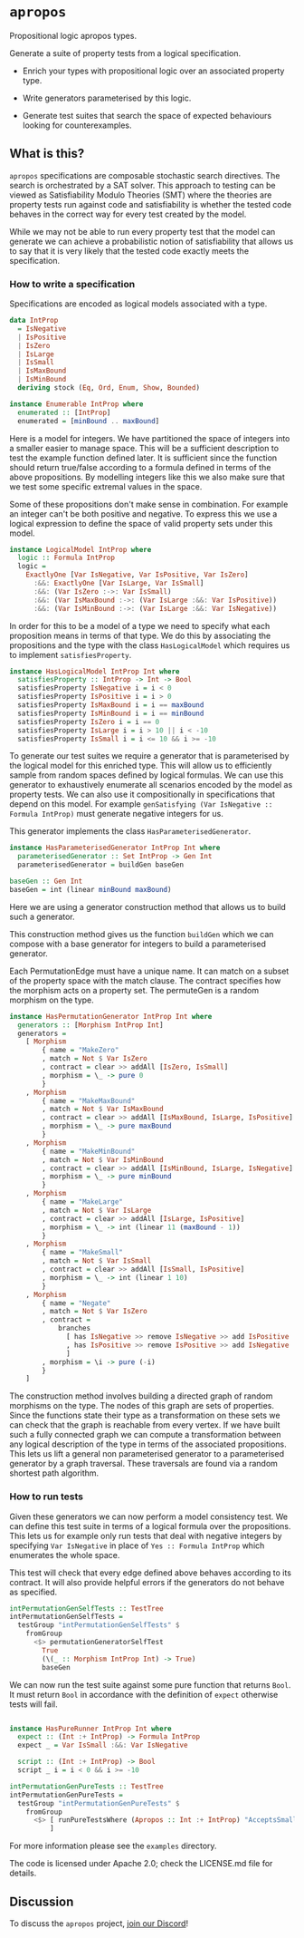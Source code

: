 # `apropos`
Propositional logic apropos types.

Generate a suite of property tests from a logical specification.


  - Enrich your types with propositional logic over an associated property type.

  - Write generators parameterised by this logic.

  - Generate test suites that search the space of expected behaviours looking for counterexamples.


## What is this?
`apropos` specifications are composable stochastic search directives. The search is orchestrated by a SAT solver. This approach to testing can be viewed as Satisfiability Modulo Theories (SMT) where the theories are property tests run against code and satisfiability is whether the tested code behaves in the correct way for every test created by the model.

While we may not be able to run every property test that the model can generate we can achieve a probabilistic notion of satisfiability that allows us to say that it is very likely that the tested code exactly meets the specification.

### How to write a specification
Specifications are encoded as logical models associated with a type.

```Haskell
data IntProp
  = IsNegative
  | IsPositive
  | IsZero
  | IsLarge
  | IsSmall
  | IsMaxBound
  | IsMinBound
  deriving stock (Eq, Ord, Enum, Show, Bounded)

instance Enumerable IntProp where
  enumerated :: [IntProp]
  enumerated = [minBound .. maxBound]
```
Here is a model for integers. We have partitioned the space of integers into a smaller easier to manage space. This will be a sufficient description to test the example function defined later. It is sufficient since the function should return true/false according to a formula defined in terms of the above propositions. By modelling integers like this we also make sure that we test some specific extremal values in the space.

Some of these propositions don't make sense in combination. For example an integer can't be both positive and negative. To express this we use a logical expression to define the space of valid property sets under this model.

```Haskell
instance LogicalModel IntProp where
  logic :: Formula IntProp
  logic =
    ExactlyOne [Var IsNegative, Var IsPositive, Var IsZero]
      :&&: ExactlyOne [Var IsLarge, Var IsSmall]
      :&&: (Var IsZero :->: Var IsSmall)
      :&&: (Var IsMaxBound :->: (Var IsLarge :&&: Var IsPositive))
      :&&: (Var IsMinBound :->: (Var IsLarge :&&: Var IsNegative))
```

In order for this to be a model of a type we need to specify what each proposition means in terms of that type. We do this by associating the propositions and the type with the class `HasLogicalModel` which requires us to implement `satisfiesProperty`.

```Haskell
instance HasLogicalModel IntProp Int where
  satisfiesProperty :: IntProp -> Int -> Bool
  satisfiesProperty IsNegative i = i < 0
  satisfiesProperty IsPositive i = i > 0
  satisfiesProperty IsMaxBound i = i == maxBound
  satisfiesProperty IsMinBound i = i == minBound
  satisfiesProperty IsZero i = i == 0
  satisfiesProperty IsLarge i = i > 10 || i < -10
  satisfiesProperty IsSmall i = i <= 10 && i >= -10
```

To generate our test suites we require a generator that is parameterised by the logical model for this enriched type. This will allow us to efficiently sample from random spaces defined by logical formulas. We can use this generator to exhaustively enumerate all scenarios encoded by the model as property tests. We can also use it compositionally in specifications that depend on this model. For example `genSatisfying (Var IsNegative :: Formula IntProp)` must generate negative integers for us.

This generator implements the class `HasParameterisedGenerator`.

```Haskell
instance HasParameterisedGenerator IntProp Int where
  parameterisedGenerator :: Set IntProp -> Gen Int
  parameterisedGenerator = buildGen baseGen

baseGen :: Gen Int
baseGen = int (linear minBound maxBound)
```

Here we are using a generator construction method that allows us to build such a generator.

This construction method gives us the function `buildGen` which we can compose with a base generator for integers to build a parameterised generator.


Each PermutationEdge must have a unique name. It can match on a subset of the property space with the match clause. The contract specifies how the morphism acts on a property set. The permuteGen is a random morphism on the type.

```Haskell
instance HasPermutationGenerator IntProp Int where
  generators :: [Morphism IntProp Int]
  generators =
    [ Morphism
        { name = "MakeZero"
        , match = Not $ Var IsZero
        , contract = clear >> addAll [IsZero, IsSmall]
        , morphism = \_ -> pure 0
        }
    , Morphism
        { name = "MakeMaxBound"
        , match = Not $ Var IsMaxBound
        , contract = clear >> addAll [IsMaxBound, IsLarge, IsPositive]
        , morphism = \_ -> pure maxBound
        }
    , Morphism
        { name = "MakeMinBound"
        , match = Not $ Var IsMinBound
        , contract = clear >> addAll [IsMinBound, IsLarge, IsNegative]
        , morphism = \_ -> pure minBound
        }
    , Morphism
        { name = "MakeLarge"
        , match = Not $ Var IsLarge
        , contract = clear >> addAll [IsLarge, IsPositive]
        , morphism = \_ -> int (linear 11 (maxBound - 1))
        }
    , Morphism
        { name = "MakeSmall"
        , match = Not $ Var IsSmall
        , contract = clear >> addAll [IsSmall, IsPositive]
        , morphism = \_ -> int (linear 1 10)
        }
    , Morphism
        { name = "Negate"
        , match = Not $ Var IsZero
        , contract =
            branches
              [ has IsNegative >> remove IsNegative >> add IsPositive
              , has IsPositive >> remove IsPositive >> add IsNegative
              ]
        , morphism = \i -> pure (-i)
        }
    ]


```

The construction method involves building a directed graph of random morphisms on the type. The nodes of this graph are sets of properties. Since the functions state their type as a transformation on these sets we can check that the graph is reachable from every vertex. If we have built such a fully connected graph we can compute a transformation between any logical description of the type in terms of the associated propositions. This lets us lift a general non parameterised generator to a parameterised generator by a graph traversal. These traversals are found via a random shortest path algorithm.

### How to run tests

Given these generators we can now perform a model consistency test. We can define this test suite in terms of a logical formula over the propositions. This lets us for example only run tests that deal with negative integers by specifying `Var IsNegative` in place of `Yes :: Formula IntProp` which enumerates the whole space.

This test will check that every edge defined above behaves according to its contract. It will also provide helpful errors if the generators do not behave as specified.

```Haskell
intPermutationGenSelfTests :: TestTree
intPermutationGenSelfTests =
  testGroup "intPermutationGenSelfTests" $
    fromGroup
      <$> permutationGeneratorSelfTest
        True
        (\(_ :: Morphism IntProp Int) -> True)
        baseGen
```

We can now run the test suite against some pure function that returns `Bool`. It must return `Bool` in accordance with the definition of `expect` otherwise tests will fail.

```Haskell

instance HasPureRunner IntProp Int where
  expect :: (Int :+ IntProp) -> Formula IntProp
  expect _ = Var IsSmall :&&: Var IsNegative

  script :: (Int :+ IntProp) -> Bool
  script _ i = i < 0 && i >= -10

intPermutationGenPureTests :: TestTree
intPermutationGenPureTests =
  testGroup "intPermutationGenPureTests" $
    fromGroup
      <$> [ runPureTestsWhere (Apropos :: Int :+ IntProp) "AcceptsSmallNegativeInts" Yes
          ]
```

For more information please see the `examples` directory.

The code is licensed under Apache 2.0; check the LICENSE.md file for details.

## Discussion

To discuss the `apropos` project, [join our Discord](https://discord.gg/Yfd3W66Cp5)!
